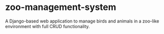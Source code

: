 # zoo-management-system
A Django-based web application to manage birds and animals in a zoo-like environment with full CRUD functionality.
